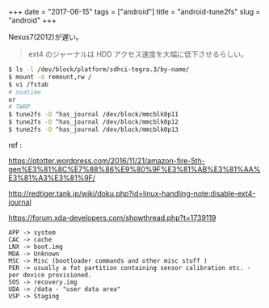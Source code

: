 +++
date = "2017-06-15"
tags = ["android"]
title = "android-tune2fs"
slug = "android"
+++

Nexus7(2012)が遅い。	  

> ext4 のジャーナルは HDD アクセス速度を大幅に低下させるらしい。

```bash
$ ls -l /dev/block/platform/sdhci-tegra.3/by-name/
$ mount -o remount,rw /
$ vi /fstab
# noatime
or 
# TWRP
$ tune2fs -O ^has_journal /dev/block/mmcblk0p11
$ tune2fs -O ^has_journal /dev/block/mmcblk0p12
$ tune2fs -O ^has_journal /dev/block/mmcblk0p13
```

ref : 

https://qtotter.wordpress.com/2016/11/21/amazon-fire-5th-gen%E3%81%8C%E7%88%86%E9%80%9F%E3%81%AB%E3%81%AA%E3%81%A3%E3%81%9F/

http://redtiger.tank.jp/wiki/doku.php?id=linux-handling-note:disable-ext4-journal

https://forum.xda-developers.com/showthread.php?t=1739119

```
APP -> system
CAC -> cache
LNX -> boot.img
MDA -> Unknown
MSC -> Misc (bootloader commands and other misc stuff )
PER -> usually a fat partition containing sensor calibration etc. - per device provisioned.
SOS -> recovery.img
UDA -> /data - "user data area"
USP -> Staging
```
	  
